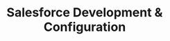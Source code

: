---
layout: service.njk
title: Salesforce Development & Configuration
description: Empowering Your CRM with Custom Solutions
permalink: /salesforce/
serviceId: salesforce
serviceTitle: Custom Salesforce Solutions
serviceDescription: At Skelly Solutions, I specialize in Salesforce development, configuration, and automated QA to enhance your CRM capabilities. Leveraging my expertise in CI/CD implementation, I ensure your Salesforce platform is not only customized to your needs but also seamlessly integrated with your existing processes.
servicesTitle: Our Salesforce Services
services:
  - title: Custom Development
    description: Tailored Salesforce solutions that fit your business requirements perfectly.
  - title: Configuration & Setup
    description: Expert setup and configuration to get the most out of Salesforce's extensive features.
  - title: Automated QA
    description: Implementing automated testing to ensure high-quality Salesforce applications.
  - title: CI/CD Implementation
    description: Streamlining your development process with Continuous Integration and Continuous Deployment for Salesforce.
cta:
  title: Transform Your Salesforce Experience
  description: Ready to elevate your CRM with custom Salesforce solutions?
  buttonText: Reach out to me today
  buttonUrl: /contact/
---
